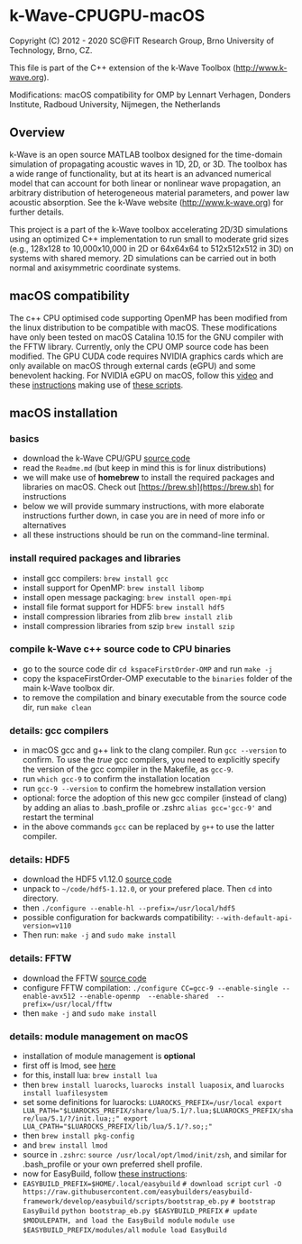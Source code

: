 # k-Wave-CPUGPU-macOS

Copyright (C) 2012 - 2020 SC\@FIT Research Group,
Brno University of Technology, Brno, CZ.

This file is part of the C++ extension of the k-Wave Toolbox
(http://www.k-wave.org).

Modifications: macOS compatibility for OMP by Lennart Verhagen, Donders Institute, Radboud University, Nijmegen, the Netherlands


## Overview

k-Wave is an open source MATLAB toolbox designed for the time-domain simulation
of propagating acoustic waves in 1D, 2D, or 3D. The toolbox has a wide range of
functionality, but at its heart is an advanced numerical model that can account
for both linear or nonlinear wave propagation, an arbitrary distribution of
heterogeneous material parameters, and power law acoustic absorption.
See the k-Wave website (http://www.k-wave.org) for further details.

This project is a part of the k-Wave toolbox accelerating 2D/3D simulations
using an optimized C++ implementation to run small to moderate grid sizes (e.g.,
128x128 to 10,000x10,000 in 2D or 64x64x64 to 512x512x512 in 3D) on systems
with shared memory. 2D simulations can be carried out in both normal and
axisymmetric coordinate systems.


## macOS compatibility

The c++ CPU optimised code supporting OpenMP has been modified from the linux distribution to be compatible with macOS. These modifications have only been tested on macOS Catalina 10.15 for the GNU compiler with the FFTW library. Currently, only the CPU OMP source code has been modified. The GPU CUDA code requires NVIDIA graphics cards which are only available on macOS through external cards (eGPU) and some benevolent hacking. For NVIDIA eGPU on macOS, follow this [video](https://youtu.be/JjL_50ZNaKY) and these [instructions](https://theunlockr.com/how-to-use-nvidia-cards-with-your-mac-egpu/) making use of [these scripts](https://egpu.io/forums/mac-setup/wip-nvidia-egpu-support-for-high-sierra/paged/1/).


## macOS installation
### basics
* download the k-Wave CPU/GPU [source code](http://www.k-wave.org/download.php)
* read the `Readme.md` (but keep in mind this is for linux distributions)
* we will make use of **homebrew** to install the required packages and libraries on macOS. Check out [https://brew.sh](https://brew.sh) for instructions
* below we will provide summary instructions, with more elaborate instructions further down, in case you are in need of more info or alternatives
* all these instructions should be run on the command-line terminal.

### install required packages and libraries
* install gcc compilers: `brew install gcc`
* install support for OpenMP: `brew install libomp`
* install open message packaging: `brew install open-mpi`
* install file format support for HDF5: `brew install hdf5`
* install compression libraries from zlib `brew install zlib`
* install compression libraries from szip `brew install szip`

### compile k-Wave c++ source code to CPU binaries
* go to the source code dir `cd kspaceFirstOrder-OMP` and run `make -j`
* copy the kspaceFirstOrder-OMP executable to the `binaries` folder of the main k-Wave toolbox dir.
* to remove the compilation and binary executable from the source code dir, run `make clean`

### details: gcc compilers
* in macOS gcc and g++ link to the clang compiler. Run `gcc --version` to confirm. To use the *true* gcc compilers, you need to explicitly specify the version of the gcc compiler in the Makefile, as `gcc-9`.
* run `which gcc-9` to confirm the installation location
* run `gcc-9 --version` to confirm the homebrew installation version
* optional: force the adoption of this new gcc compiler (instead of clang) by adding an alias to .bash_profile or .zshrc `alias gcc='gcc-9'` and restart the terminal
* in the above commands `gcc` can be replaced by `g++` to use the latter compiler.

### details: HDF5
* download the HDF5 v1.12.0 [source code](https://www.hdfgroup.org/downloads/hdf5/source-code/)
* unpack to `~/code/hdf5-1.12.0`, or your prefered place. Then `cd` into directory.
* then `./configure --enable-hl --prefix=/usr/local/hdf5`
* possible configuration for backwards compatibility: `--with-default-api-version=v110`
* Then run: `make -j` and `sudo make install`

### details: FFTW
* download the FFTW [source code](http://www.fftw.org/download.html)
* configure FFTW compilation: `./configure CC=gcc-9 --enable-single --enable-avx512 --enable-openmp  --enable-shared  --prefix=/usr/local/fftw`
* then `make -j` and `sudo make install`

### details: module management on macOS
* installation of module management is **optional**
* first off is lmod, see [here](https://lmod.readthedocs.io)
* for this, install lua: `brew install lua`
* then `brew install luarocks`, `luarocks install luaposix`, and `luarocks install luafilesystem`
* set some definitions for luarocks: `LUAROCKS_PREFIX=/usr/local
export LUA_PATH="$LUAROCKS_PREFIX/share/lua/5.1/?.lua;$LUAROCKS_PREFIX/share/lua/5.1/?/init.lua;;"
export LUA_CPATH="$LUAROCKS_PREFIX/lib/lua/5.1/?.so;;"`
* then `brew install pkg-config`
* and `brew install lmod`
* source in `.zshrc`: `source /usr/local/opt/lmod/init/zsh`, and similar for .bash_profile or your own preferred shell profile.
* now for EasyBuild, follow [these instructions](https://easybuild.readthedocs.io/en/latest/Installation.html):
* `EASYBUILD_PREFIX=$HOME/.local/easybuild`
`# download script`
`curl -O https://raw.githubusercontent.com/easybuilders/easybuild-framework/develop/easybuild/scripts/bootstrap_eb.py`
`# bootstrap EasyBuild`
`python bootstrap_eb.py $EASYBUILD_PREFIX`
`# update $MODULEPATH, and load the EasyBuild module`
`module use $EASYBUILD_PREFIX/modules/all`
`module load EasyBuild`
